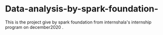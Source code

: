 # Data-analysis-by-spark-foundation-
This is the project give by spark foundation from internshala's internship program on december2020 .
